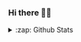 ### Hi there 👋😄

<!--
**amritendunath/amritendunath** is a ✨ _special_ ✨ repository because its `README.md` (this file) appears on your GitHub profile.

Here are some ideas to get you started:

- 🔭 I’m currently working on ...
- 🌱 I’m currently learning ...
- 👯 I’m looking to collaborate on ...
- 🤔 I’m looking for help with ...
- 💬 Ask me about ...
- 📫 How to reach me: ...
- 😄 Pronouns: ...
- ⚡ Fun fact: ...
-->
<details>
  <summary>:zap: Github Stats</summary>
  <img aign="left" alt="AmritenduNath's Github Stats" src="https://vercel.live/link/github-readme-stats-nu-liard-52.vercel.app?via=project-dashboard-alias-list&p=1"/>
</details>
